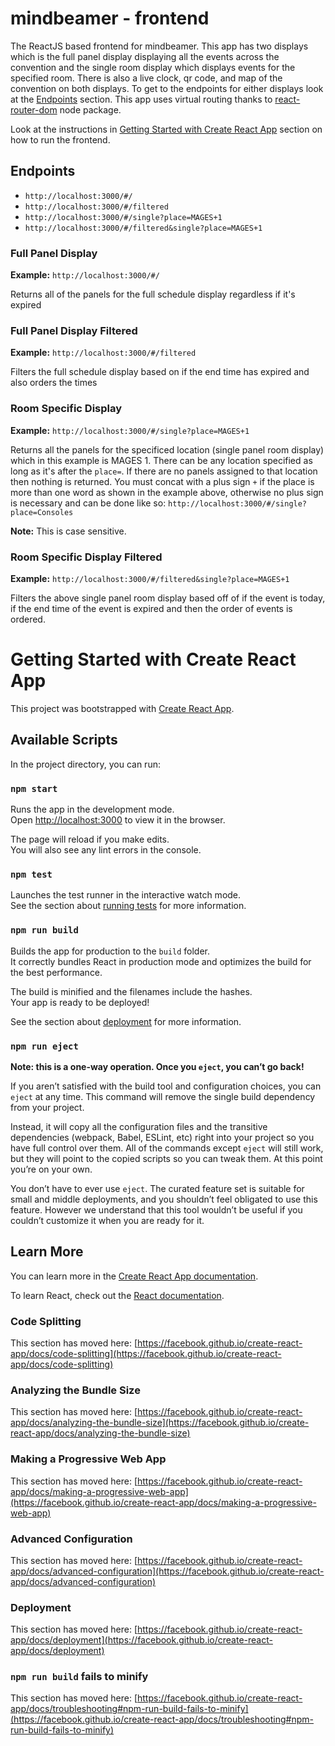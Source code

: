 # mindbeamer - frontend
The ReactJS based frontend for mindbeamer.
This app has two displays which is the full panel display displaying all the events across the convention and the single room display which displays events for the specified room.
There is also a live clock, qr code, and map of the convention on both displays.
To get to the endpoints for either displays look at the [Endpoints](#endpoints) section. This app uses virtual routing thanks to [react-router-dom](https://www.npmjs.com/package/react-router-dom) node package.

Look at the instructions in [Getting Started with Create React App](#getting-started-with-create-react-app) section on how to run the frontend.

## Endpoints
- `http://localhost:3000/#/`
- `http://localhost:3000/#/filtered`
- `http://localhost:3000/#/single?place=MAGES+1`
- `http://localhost:3000/#/filtered&single?place=MAGES+1`


### Full Panel Display
**Example:** `http://localhost:3000/#/`

Returns all of the panels for the full schedule display regardless if it's expired

### Full Panel Display Filtered
**Example:** `http://localhost:3000/#/filtered`

Filters the full schedule display based on if the end time has expired and also orders the times

### Room Specific Display
**Example:** `http://localhost:3000/#/single?place=MAGES+1`

Returns all the panels for the specificed location (single panel room display) which in this example is MAGES 1. There can be any location specified as long as it's after the `place=`. If there are no panels assigned to that location then nothing is returned.
You must concat with a plus sign `+` if the place is more than one word as shown in the example above, otherwise no plus sign is necessary and can be done like so:
`http://localhost:3000/#/single?place=Consoles`

**Note:** This is case sensitive.

### Room Specific Display Filtered
**Example:** `http://localhost:3000/#/filtered&single?place=MAGES+1`

Filters the above single panel room display based off of if the event is today, if the end time of the event is expired and then the order of events is ordered.

# Getting Started with Create React App

This project was bootstrapped with [Create React App](https://github.com/facebook/create-react-app).

## Available Scripts

In the project directory, you can run:

### `npm start`

Runs the app in the development mode.\
Open [http://localhost:3000](http://localhost:3000) to view it in the browser.

The page will reload if you make edits.\
You will also see any lint errors in the console.

### `npm test`

Launches the test runner in the interactive watch mode.\
See the section about [running tests](https://facebook.github.io/create-react-app/docs/running-tests) for more information.

### `npm run build`

Builds the app for production to the `build` folder.\
It correctly bundles React in production mode and optimizes the build for the best performance.

The build is minified and the filenames include the hashes.\
Your app is ready to be deployed!

See the section about [deployment](https://facebook.github.io/create-react-app/docs/deployment) for more information.

### `npm run eject`

**Note: this is a one-way operation. Once you `eject`, you can’t go back!**

If you aren’t satisfied with the build tool and configuration choices, you can `eject` at any time. This command will remove the single build dependency from your project.

Instead, it will copy all the configuration files and the transitive dependencies (webpack, Babel, ESLint, etc) right into your project so you have full control over them. All of the commands except `eject` will still work, but they will point to the copied scripts so you can tweak them. At this point you’re on your own.

You don’t have to ever use `eject`. The curated feature set is suitable for small and middle deployments, and you shouldn’t feel obligated to use this feature. However we understand that this tool wouldn’t be useful if you couldn’t customize it when you are ready for it.

## Learn More

You can learn more in the [Create React App documentation](https://facebook.github.io/create-react-app/docs/getting-started).

To learn React, check out the [React documentation](https://reactjs.org/).

### Code Splitting

This section has moved here: [https://facebook.github.io/create-react-app/docs/code-splitting](https://facebook.github.io/create-react-app/docs/code-splitting)

### Analyzing the Bundle Size

This section has moved here: [https://facebook.github.io/create-react-app/docs/analyzing-the-bundle-size](https://facebook.github.io/create-react-app/docs/analyzing-the-bundle-size)

### Making a Progressive Web App

This section has moved here: [https://facebook.github.io/create-react-app/docs/making-a-progressive-web-app](https://facebook.github.io/create-react-app/docs/making-a-progressive-web-app)

### Advanced Configuration

This section has moved here: [https://facebook.github.io/create-react-app/docs/advanced-configuration](https://facebook.github.io/create-react-app/docs/advanced-configuration)

### Deployment

This section has moved here: [https://facebook.github.io/create-react-app/docs/deployment](https://facebook.github.io/create-react-app/docs/deployment)

### `npm run build` fails to minify

This section has moved here: [https://facebook.github.io/create-react-app/docs/troubleshooting#npm-run-build-fails-to-minify](https://facebook.github.io/create-react-app/docs/troubleshooting#npm-run-build-fails-to-minify)
